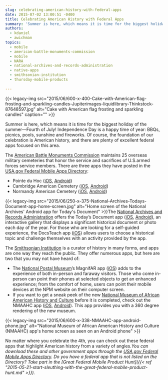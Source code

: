 ```yaml
---
slug: celebrating-american-history-with-federal-apps
date: 2015-07-02 13:00:51 -0400
title: Celebrating American History with Federal Apps
summary: 'Summer is here, which means it is time for the biggest holiday of the summer&mdash;Fourth of July! Independence Day is a happy time of year: BBQs, picnics, pools, sunshine and fireworks. Of course, the foundation of our celebration is American history, and there are plenty of excellent federal apps focused on this area. The American'
authors:
  - kdaniel
  - awichman
topics:
  - mobile
  - american-battle-monuments-commission
  - mobile
  - NARA
  - national-archives-and-records-administration
  - native-apps
  - smithsonian-institution
  - thursday-mobile-products
 
---
```


{{< legacy-img src="2015/06/600-x-400-Cake-with-American-flag-frosting-and-sparkling-candles-Jupiterimages-liquidlibrary-Thinkstock-87648597.jpg" alt="Cake with American flag frosting and sparkling candles" caption="" >}} 

Summer is here, which means it is time for the biggest holiday of the summer—Fourth of July! Independence Day is a happy time of year: BBQs, picnics, pools, sunshine and fireworks. Of course, the foundation of our celebration is American history, and there are plenty of excellent federal apps focused on this area.

The [American Battle Monuments Commission](http://www.abmc.gov/) maintains 25 overseas military cemeteries that honor the service and sacrifices of U.S.armed forces service members. There are three apps they have posted in the [USA.gov Federal Mobile Apps Directory](http://www.usa.gov/mobileapps.shtml):

  * Pointe du Hoc ([iOS](https://itunes.apple.com/hk/app/pointe-du-hoc/id583152468?mt=8&ign-mpt=uo%3D2), [Android](https://play.google.com/store/apps/details?id=com.neotreks.pointeduhoc&feature=search_result#?t=W251bGwsMSwyLDEsImNvbS5uZW90cmVrcy5wb2ludGVkdWhvYyJd))
  * Cambridge American Cemetery ([iOS,](https://itunes.apple.com/us/app/cambridge-american-cemetery/id965887167?mt=8) [Android](https://play.google.com/store/apps/details?id=gov.abmc.cambridge))
  * Normandy American Cemetery ([iOS](https://itunes.apple.com/us/app/normandy-american-cemetery/id953276481?mt=8), [Android](https://play.google.com/store/apps/details?id=gov.abmc.normandy))

{{< legacy-img src="2015/06/250-x-375-National-Archives-Todays-Document-app-home-screen.jpg" alt="Home screen of the National Archives' Android app for Today's Document" >}}The [National Archives and Records Administration](http://www.archives.gov/) offers the Today’s Document app ([iOS](https://itunes.apple.com/us/app/todays-document/id412969819?mt=8), [Android](https://play.google.com/store/apps/details?id=com.accella.nationalarchives)), an interactive gallery that displays a significant historical document or photo each day of the year. For those who are looking for a self-guided experience, the DocsTeach app ([iOS](https://itunes.apple.com/app/id513465174)) allows users to choose a historical topic and challenge themselves with an activity provided by the app.

The [Smithsonian Institution](http://www.si.edu/) is a curator of history in many forms, and apps are one way they reach the public. They offer numerous apps, but here are two that you may not have heard of:

  * The [National Postal Museum](http://postalmuseum.si.edu/)’s MagnifAR app ([iOS](https://itunes.apple.com/it/app/magnifiar/id888013582?l=en&mt=8)) adds to the experience of both in-person and faraway visitors. Those who come in-person can point their phones at selected objects to get an enhanced experience; from the comfort of home, users can point their mobile devices at the NPM website on their computer screen.
  * If you want to get a sneak peek of the new [National Museum of African American History and Culture](http://nmaahc.si.edu/) before it is completed, check out the NMAAHC app ([iOS](https://itunes.apple.com/it/app/view-nmaahc/id626274903?l=en&mt=8), [Android](https://play.google.com/store/apps/details?id=com.secondsitellc.NMAAHC)). This app provides you with a 360 degree rendering of the new museum.

{{< legacy-img src="2015/06/600-x-338-NMAAHC-app-android-phone.jpg" alt="National Museum of African American History and Culture (NMAAHC) app's home screen as seen on an Android phone" >}}

No matter where you celebrate the 4th, you can check out these federal apps that highlight American history from a variety of angles._You can download these and other government apps through the [USA.gov Federal Mobile Apps Directory](http://www.usa.gov/mobileapps.shtml). Do you have a federal app that is not listed on the Directory? Take part in the [Great Federal Mobile Product Hunt]({{< ref "2015-05-21-start-sleuthing-with-the-great-federal-mobile-product-hunt.md" >}})._